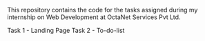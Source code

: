This repository contains the code for the tasks assigned during my internship on Web Development at OctaNet Services Pvt Ltd.

Task 1 - Landing Page
Task 2 - To-do-list
